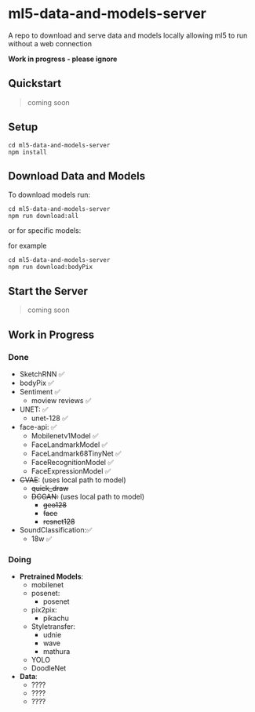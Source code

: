 # ml5-data-and-models-server
A repo to download and serve data and models locally allowing ml5 to run without a web connection

**Work in progress - please ignore**

## Quickstart
> coming soon

## Setup

```
cd ml5-data-and-models-server
npm install
```

## Download Data and Models

To download models run:

```
cd ml5-data-and-models-server
npm run download:all
```

or for specific models:

for example
```
cd ml5-data-and-models-server
npm run download:bodyPix
```

## Start the Server
> coming soon

## Work in Progress

### Done
* SketchRNN ✅
* bodyPix ✅
* Sentiment ✅
  * moview reviews ✅
* UNET: ✅
  * unet-128 ✅
* face-api: ✅
  * Mobilenetv1Model ✅
  * FaceLandmarkModel ✅
  * FaceLandmark68TinyNet ✅
  * FaceRecognitionModel ✅
  * FaceExpressionModel ✅
* <s>CVAE</s>: (uses local path to model)
    * <s>quick_draw</s>
  * <s>DCGAN:</s> (uses local path to model)
    * <s>geo128</s>
    * <s>face</s>
    * <s>resnet128</s>
* SoundClassification:✅
  * 18w ✅
### Doing

* **Pretrained Models**:
  * mobilenet
  * posenet:
    * posenet
  * pix2pix:
    * pikachu
  * Styletransfer:
    * udnie
    * wave
    * mathura
  * YOLO
  * DoodleNet
* **Data**:
  * ????
  * ????
  * ????

